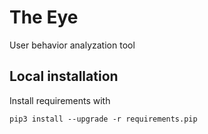 The Eye
=======

User behavior analyzation tool


Local installation
------------------

Install requirements with

    pip3 install --upgrade -r requirements.pip
